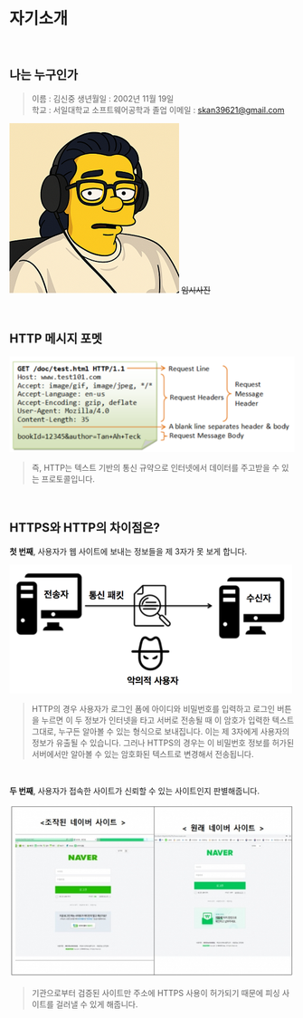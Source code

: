 # 자기소개 
<br />

## 나는 누구인가

> 이름 : 김신중
 생년월일 : 2002년 11월 19일            
 학교 : 서일대학교 소프트웨어공학과 졸업 
 이메일 : skan39621@gmail.com

<img src="../images/Int/me.png" height="300px" /> ~~임시사진~~

<br />

## HTTP 메시지 포멧

<img src="../images/WEB/http_msg_format.png" alt="HTTP Message Format" />

> 즉, HTTP는 텍스트 기반의 통신 규약으로 인터넷에서 데이터를 주고받을 수 있는 프로토콜입니다.

<br />

## HTTPS와 HTTP의 차이점은?

**첫 번째**, 사용자가 웹 사이트에 보내는 정보들을 제 3자가 못 보게 합니다.

<img src="../images/WEB/sniffing.png" alt="스니핑(Sniffing)" />

> HTTP의 경우 사용자가 로그인 폼에 아이디와 비밀번호를 입력하고 로그인 버튼을 누르면 이 두 정보가 인터넷을 타고 서버로 전송될 때 이 암호가 입력한 텍스트 그대로, 누구든 알아볼 수 있는 형식으로 보내집니다. 이는 제 3자에게 사용자의 정보가 유출될 수 있습니다. 그러나 HTTPS의 경우는 이 비밀번호 정보를 허가된 서버에서만 알아볼 수 있는 암호화된 텍스트로 변경해서 전송됩니다.

<br />

**두 번째**, 사용자가 접속한 사이트가 신뢰할 수 있는 사이트인지 판별해줍니다.

<img src="../images/WEB/phishing-site.jpg" alt="피싱 사이트" />

> 기관으로부터 검증된 사이트만 주소에 HTTPS 사용이 허가되기 때문에 피싱 사이트를 걸러낼 수 있게 해줍니다.

<br />

